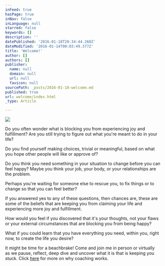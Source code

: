 ```yaml
---
inFeed: true
hasPage: true
inNav: false
inLanguage: null
starred: false
keywords: []
description: ''
datePublished: '2016-01-18T20:34:44.268Z'
dateModified: '2016-01-14T00:03:49.377Z'
title: 'Welcome!'
author: []
authors: []
publisher:
  name: null
  domain: null
  url: null
  favicon: null
sourcePath: _posts/2016-01-18-welcome.md
published: true
url: welcome/index.html
_type: Article

---
```

![](https://the-grid-user-content.s3-us-west-2.amazonaws.com/0411fd23-cfdf-4996-91b3-d16f1b8702fb.jpg)

Do you often wonder what is blocking you from experiencing joy and 
fulfillment? Are you still trying to figure out what you're meant to do 
in your life?

Do you find yourself making choices, trivial or meaningful, based on what you hope other people will like or approve of?

Do you think you need something in your situation to change before 
you can feel happy? Maybe you think your job, your body, or your 
relationships are the problem.

Perhaps you're waiting for someone else to rescue you, to fix things or to change so that you can feel better?

If you answered yes to any of these questions, then chances are, 
these are some of the beliefs that are keeping you from claiming your 
life and experiencing more joy and fulfillment.

How would you feel if you discovered that it's your thoughts, not 
your flaws or your external circumstances that are blocking you from 
being happy?

What if you could learn that you have everything you need, within you, right now, to create the life you desire?

It might be time for a beachbrake!  Come and join me in person or virtually as we pause, reflect, deep dive and uncover what it is that is keeping you stuck. Click [here][0] for more on why coaching works.

[0]: http://claimyourlife.ca/why-coaching-works/ "why coaching works"